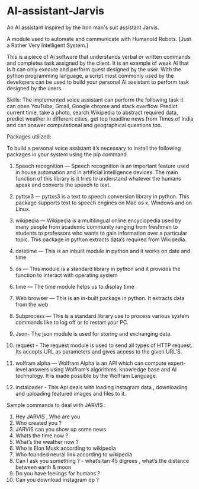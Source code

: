 # AI-assistant-Jarvis
An AI assistant inspired by the Iron man's suit assistant Jarvis. 


A module used to automate and communicate with Humanoid Robots.
[Just a Rather Very Intelligent System.]


This is a piece of Ai software that understands verbal or written commands and completes task assigned by the client. It is an example of weak AI that is it can only execute and perform quest designed by the user. With the python programming language, a script most commonly used by the developers can be used to build your personal AI assistant to perform task designed by the users.


Skills:  The implemented voice assistant can perform the following task it can open YouTube, Gmail, Google chrome and stack overflow. Predict current time, take a photo, search Wikipedia to abstract required data, predict weather in different cities, get top headline news from Times of India and can answer computational and geographical questions too.

Packages utilized:

To build a personal voice assistant it’s necessary to install the following packages in your system using the pip command.

1) Speech recognition — Speech recognition is an important feature used in house automation and in artificial intelligence devices. The main function of this library is it tries to understand whatever the humans speak and converts the speech to text.

2) pyttsx3 — pyttxs3 is a text to speech conversion library in python. This package supports text to speech engines on Mac os x, Windows and on Linux.

3) wikipedia — Wikipedia is a multilingual online encyclopedia used by many people from academic community ranging from freshmen to students to professors who wants to gain information over a particular topic. This package in python extracts data’s required from Wikipedia.

4) datetime — This is an inbuilt module in python and it works on date and time

5) os — This module is a standard library in python and it provides the function to interact with operating system

6) time — The time module helps us to display time

7) Web browser — This is an in-built package in python. It extracts data from the web

8) Subprocess — This is a standard library use to process various system commands like to log off or to restart your PC.

9) Json- The json module is used for storing and exchanging data.

10) request - The request module is used to send all types of HTTP request. Its accepts URL as parameters and gives access to the given URL’S.

11) wolfram alpha — Wolfram Alpha is an API which can compute expert-level answers using Wolfram’s algorithms, knowledge base and AI technology. It is made possible by the Wolfram Language.

12) instaloader - This Api deals with loading instagram data , downloading and uploading featured images and files to it.







Sample commands to deal with JARVIS :

1.	 Hey JARVIS , Who are you 
2.	 Who created you ?
3.	 JARVIS can you show up some news
4.	 Whats the time now ?
5.	 What’s the weather now ?
6.	 Who is Elon Musk according to wikipedia
7.	 Who founded neural link according to wikipedia
8.	 Can I ask you something ? - what’s tan 45 digrees , what’s the distance between earth & moon
9.	Do you have feelings for humans ?
10.	 Can you download instagram dp ?
